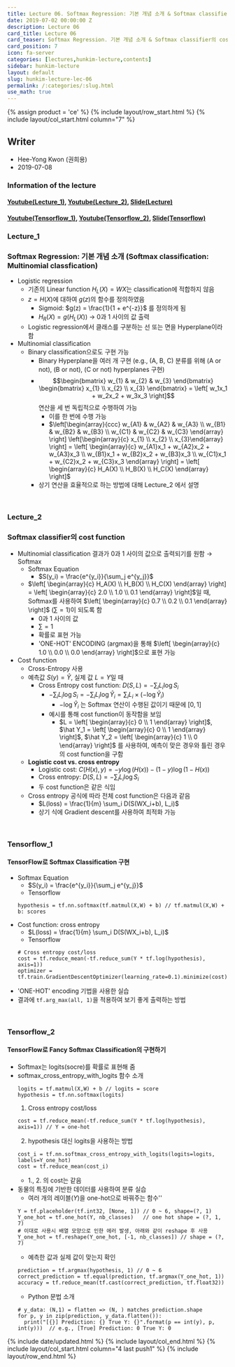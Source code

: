 ```yaml
---
title: Lecture 06. Softmax Regression: 기본 개념 소개 & Softmax classifier의 cost function
date: 2019-07-02 00:00:00 Z
description: Lecture 06
card_title: Lecture 06
card_teaser: Softmax Regression. 기본 개념 소개 & Softmax classifier의 cost function
card_position: 7
icon: fa-server
categories: [lectures,hunkim-lecture,contents]
sidebar: hunkim-lecture
layout: default
slug: hunkim-lecture-lec-06
permalink: /:categories/:slug.html
use_math: true
---
```


{% assign product = 'ce' %}
{% include layout/row_start.html %}
{% include layout/col_start.html column="7" %}

## Writer
+ Hee-Yong Kwon (권희용)
+ 2019-07-08

### Information of the lecture
#### [Youtube(Lecture_1)](https://www.youtube.com/watch?v=MFAnsx1y9ZI&feature=youtu.be), [Youtube(Lecture_2)](https://www.youtube.com/watch?v=jMU9G5WEtBc&feature=youtu.be), [Slide(Lecture)](https://github.com/inhaucs/inhaucs.github.io/blob/master/assets/files/heeyong/2019/hunkim-lecture/slide/lec6.pdf?raw=true)
#### [Youtube(Tensorflow_1)](https://www.youtube.com/watch?v=VRnubDzIy3A&feature=youtu.be), [Youtube(Tensorflow_2)](https://www.youtube.com/watch?v=E-io76NlsqA&feature=youtu.be), [Slide(Tensorflow)](https://github.com/inhaucs/inhaucs.github.io/blob/master/assets/files/heeyong/2019/hunkim-lecture/slide/lab6.pdf?raw=true)

### Lecture_1
### Softmax Regression: 기본 개념 소개 (Softmax classification: Multinomial classfication)
+ Logistic regression
  + 기존의 Linear function $H_L(X)=WX$는 classification에 적합하지 않음
  + $z = H(X)$에 대하여 $g(z)$의 함수를 정의하였음
    + Sigmoid: $g(z) = \frac{1}{1 + e^{-z}}$ 를 정의하게 됨
    + $H_R(X) = g(H_L(X))$ $\rightarrow$ 0과 1 사이의 값 출력
  + Logistic regression에서 클래스를 구분하는 선 또는 면을 Hyperplane이라 함
+ Multinomial classification
  + Binary classification으로도 구현 가능
    + Binary Hyperplane을 여러 개 구현 (e.g., (A, B, C) 분류를 위해 (A or not), (B or not), (C or not) hyperplanes 구현)
    + $$\begin{bmatrix} w_{1} & w_{2} & w_{3} \end{bmatrix} \begin{bmatrix} x_{1} \\ x_{2} \\ x_{3} \end{bmatrix} = \left[ w_1x_1 + w_2x_2 + w_3x_3 \right]$$ 연산을 세 번 독립적으로 수행하여 가능
      + 이를 한 번에 수행 가능
      + $\left[\begin{array}{ccc} w_{A1} & w_{A2} & w_{A3} \\ w_{B1} & w_{B2} & w_{B3} \\ w_{C1} & w_{C2} & w_{C3} \end{array} \right] \left[\begin{array}{c} x_{1} \\ x_{2} \\ x_{3}\end{array} \right] = \left[ \begin{array}{c} w_{A1}x_1 + w_{A2}x_2 + w_{A3}x_3 \\ w_{B1}x_1 + w_{B2}x_2 + w_{B3}x_3 \\ w_{C1}x_1 + w_{C2}x_2 + w_{C3}x_3 \end{array} \right] = \left[ \begin{array}{c} H_A(X) \\ H_B(X) \\ H_C(X) \end{array} \right]$
    + 상기 연산을 효율적으로 하는 방법에 대해 Lecture_2 에서 설명

<br>

### Lecture_2
### Softmax classifier의 cost function
+ Multinomial classification 결과가 0과 1 사이의 값으로 출력되기를 원함 $\rightarrow$ Softmax
  + Softmax Equation
    + $S(y_i) = \frac{e^{y_i}}{\sum_j e^{y_j}}$
  + $\left[ \begin{array}{c} H_A(X) \\ H_B(X) \\ H_C(X) \end{array} \right] = \left[ \begin{array}{c} 2.0 \\ 1.0 \\ 0.1 \end{array} \right]$일 때, Softmax를 사용하여 $\left[ \begin{array}{c} 0.7 \\ 0.2 \\ 0.1 \end{array} \right]$ ($\sum = 1$)이 되도록 함
    + 0과 1 사이의 값
    + $\sum = 1$
    + 확률로 표현 가능
    + 'ONE-HOT' ENCODING (argmax)을 통해 $\left[ \begin{array}{c} 1.0 \\ 0.0 \\ 0.0 \end{array} \right]$으로 표현 가능
+ Cost function
  + Cross-Entropy 사용
  + 예측값 $S(y) = \hat Y$, 실제 값 $L = Y$일 때
    + Cross Entropy cost function: $D(S, L) = - \sum_{i} L_i \log{S_i}$
      + $-\sum_{i} L_i \log{S_i} = -\sum_{i} L_i \log{\hat Y_i} = \sum_{i} L_i \times (-\log{\hat Y_i})$
        + $-\log{\hat Y_i}$ 는 Softmax 연산이 수행된 값이기 때문에 $\left[ 0,1 \right]$
      + 예시를 통해 cost function이 동작함을 보임
        + $L = \left[ \begin{array}{c} 0 \\ 1 \end{array} \right]$, $\hat Y_1 = \left[ \begin{array}{c} 0 \\ 1 \end{array} \right]$, $\hat Y_2 = \left[ \begin{array}{c} 1 \\ 0 \end{array} \right]$ 를 사용하여, 예측이 맞은 경우와 틀린 경우의 cost function을 구함
  + **Logistic cost vs. cross entropy**
    + Logistic cost: $C(H(x),y) = -y \log{(H(x))} - (1-y) \log{(1-H(x))}$
    + Cross entropy: $D(S, L) = - \sum_{i} L_i \log{S_i}$
    + 두 cost function은 같은 식임
  + Cross entropy 공식에 따라 전체 cost function은 다음과 같음
    + $L(loss) = \frac{1}{m} \sum_i D(S(WX_i+b), L_i)$
    + 상기 식에 Gradient descent를 사용하여 최적화 가능

<br>

### Tensorflow_1
#### TensorFlow로 Softmax Classification 구현
+ Softmax Equation
  + $S(y_i) = \frac{e^{y_i}}{\sum_j e^{y_j}}$
  + Tensorflow
  ```
  hypothesis = tf.nn.softmax(tf.matmul(X,W) + b) // tf.matmul(X,W) + b: scores
  ```
+ Cost function: cross entropy
  + $L(loss) = \frac{1}{m} \sum_i D(S(WX_i+b), L_i)$
  + Tensorflow
  ```
  # Cross entropy cost/loss
  cost = tf.reduce_mean(-tf.reduce_sum(Y * tf.log(hypothesis), axis=1))
  optimizer = tf.train.GradientDescentOptimizer(learning_rate=0.1).minimize(cost)
  ```
+ 'ONE-HOT' encoding 기법을 사용한 실습
+ 결과에 ```tf.arg_max(all, 1)```을 적용하여 보기 좋게 출력하는 방법

<br>

### Tensorflow_2
#### TensorFlow로 Fancy Softmax Classification의 구현하기
+ Softmax는 logits(socre)를 확률로 표현해 줌
+ softmax_cross_entropy_with_logits 함수 소개
  ```
  logits = tf.matmul(X,W) + b // logits = score
  hypothesis = tf.nn.softmax(logits)
  ```
  1) Cross entropy cost/loss
  ```
  cost = tf.reduce_mean(-tf.reduce_sum(Y * tf.log(hypothesis), axis=1)) // Y = one-hot
  ```
  2) hypothesis 대신 logits을 사용하는 방법
  ```
  cost_i = tf.nn.softmax_cross_entropy_with_logits(logits=logits, labels=Y_one_hot)
  cost = tf.reduce_mean(cost_i)
  ```
  + 1., 2. 의 cost는 같음
+ 동물의 특징에 기반한 데이터를 사용하여 분류 실습
  + 여러 개의 레이블($Y$)을 one-hot으로 바꿔주는 함수''
  ```
  Y = tf.placeholder(tf.int32, [None, 1]) // 0 ~ 6, shape=(?, 1)
  Y_one_hot = tf.one_hot(Y, nb_classes)   // one hot shape = (?, 1, 7)
  # 이대로 사용시 배열 모양으로 인한 에러 발생, 아래와 같이 reshape 후 사용
  Y_one_hot = tf.reshape(Y_one_hot, [-1, nb_classes]) // shape = (?, 7)
  ```
  + 예측한 값과 실제 값이 맞는지 확인
  ```
  prediction = tf.argmax(hypothesis, 1) // 0 ~ 6
  correct_prediction = tf.equal(prediction, tf.argmax(Y_one_hot, 1))
  accuracy = tf.reduce_mean(tf.cast(correct_prediction, tf.float32))
  ```
  + Python 문법 소개
  ```
  # y_data: (N,1) = flatten => (N, ) matches prediction.shape
  for p, y in zip(prediction, y_data.flatten()):
    print("[{}] Prediction: {} True Y: {}".format(p == int(y), p, int(y)))  // e.g., [True] Prediction: 0 True Y: 0
  ```

{% include date/updated.html %}
{% include layout/col_end.html %}
{% include layout/col_start.html column="4 last push1" %}
{% include layout/row_end.html %}
